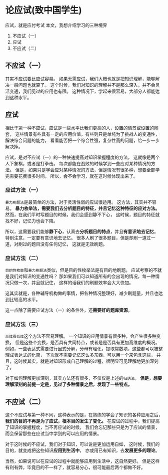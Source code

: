 # 论应试(致中国学生)
应试，就是应付考试
本文，我想介绍学习的三种境界
1. 不应试（一）
2. 应试
3. 不应试（二）

## 不应试（一）
其实不应试要比应试容易。
如果无需应试，我们大概也就是把知识理解，能够解决一般问题也就算了。
这个时候，我们对知识的理解并不是那么深入，并不会灵活变通，我们见过的应用也有限。
这种情况下，学起来很容易，大部分人都能达到这种水平。

## 应试
相比于第一种不应试，应试是一些水平比我们更高的人，设置的情景或设置的圈套，
这些情景有些具有一定的应用价值，有些则只是单纯为了挑战人的变通性，解决综合问题的能力，
看看能否把一个综合性强，复杂性高的问题，给一步一步解决掉。

应试，是对不应试（一）的一种快速提高对知识掌握程度的方法，
这就像是两个人下象棋，或者是打拳击。
每次都能在战败的时候学到一些应对某种情况的方法。
但是，如果只是学会应对某种情况的方法，但是情况有很多种，想要全部学完需要花费很多时间。
所以，会不会学习，就在这时候体现出来了。

### 应试方法（一）
`暴力刷题法`是最简单的方法，对于灵活性弱的应试很适用。
这方法，其实并不容易。
**暴力枚举法，需要我们去分析题目的特征，并且记忆这种特征的应对方法。**
然而，在我们平时写题目的时候，我们会感到静不下心，
这时候，题目的特征就找不好，记忆力也会下降。

所以，这需要我们能够**静下心**，认真去**分析题目的特点**，并且**有意识地去记忆**。
特别注意，一定要有意识地去记忆。
很多人刷了很多题目，但是却刷一道过一道，对刷过的题目没有任何记忆，
这就是无效刷题。

### 应试方法（二）
`目的性枚举`和`暴力刷题法`类似，但是目的性枚举法是有目的地刷题。
应试考察的不就是我们对知识的变通性吗？
那如果我们可以知道所有的会出现的情况，每一种情况只做一次，并且就记住，
这样的话我们的刷题效率会大大快加。

这其实就是，各种辅导机构做的事情，把各种情况整理好，减少刷题量，并且也达到比较高的水平。

这一点除了需要应试方法（一）的条件外，还**需要好的题库资源**。

### 应试方法（三）
`高维看低维`这个方法不容易理解。
一个知识的应用情景有很多种，会产生很多种变换，
但是这些个变换，是否具有共同特点，或者是是否具有更加高维度的概况。
例如，一些表达式需要进行因式分解，分母有理化，提取常数项，这些都可以被整理成表达式的化简，
下次就不需要记忆这么多东西，可以用一个来包含这些，
并且，这时候其实，就是对知识形成自己理解的过程，很明显可见理解地更加深刻了。

对于如何理解更加深刻，其实方法还有很多，不仅仅是上述的`归纳法`。
**但是，想要理解深刻的前提一定是，见过了多种情景之后，发现了一些特点。**

## 不应试（二）
这个不应试与第一种不同，这种表示的是，在熟练的学会了知识的各种应用之后，
**我们的目的不再是为了应试，根本目的发生了变化。**
在应试的过程中，我们提高了知识的掌握程度，当不再应试的时候，
我们会忘记那些只是为了应试的情景，而会保留那些在应试当中学到的可以应用的情景。

对于这时候的不应试，我们对于知识，可以说是更加运用自如，
这时候，我们的目的，就变成把这些知识**应用到生活中**，
亦或用已有知识，去**发展更多的理论**。

当然，如果说可以在应试的过程中就能够应用到生活中，这自然更好。
但是这样有利有弊，毕竟目的不一样了，就容易分心，很可能最后两个都做不好。